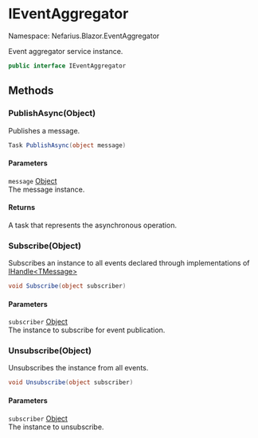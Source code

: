 # IEventAggregator

Namespace: Nefarius.Blazor.EventAggregator

Event aggregator service instance.

```csharp
public interface IEventAggregator
```

## Methods

### <a id="methods-publishasync"/>**PublishAsync(Object)**

Publishes a message.

```csharp
Task PublishAsync(object message)
```

#### Parameters

`message` [Object](https://docs.microsoft.com/en-us/dotnet/api/system.object)<br>
The message instance.

#### Returns

A task that represents the asynchronous operation.

### <a id="methods-subscribe"/>**Subscribe(Object)**

Subscribes an instance to all events declared through implementations of [IHandle&lt;TMessage&gt;](./nefarius.blazor.eventaggregator.ihandle-1.md)

```csharp
void Subscribe(object subscriber)
```

#### Parameters

`subscriber` [Object](https://docs.microsoft.com/en-us/dotnet/api/system.object)<br>
The instance to subscribe for event publication.

### <a id="methods-unsubscribe"/>**Unsubscribe(Object)**

Unsubscribes the instance from all events.

```csharp
void Unsubscribe(object subscriber)
```

#### Parameters

`subscriber` [Object](https://docs.microsoft.com/en-us/dotnet/api/system.object)<br>
The instance to unsubscribe.
